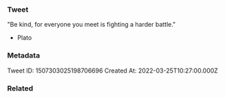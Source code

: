 ### Tweet
"Be kind, for everyone you meet is fighting a harder battle."

- Plato

### Metadata
Tweet ID: 1507303025198706696
Created At: 2022-03-25T10:27:00.000Z

### Related

